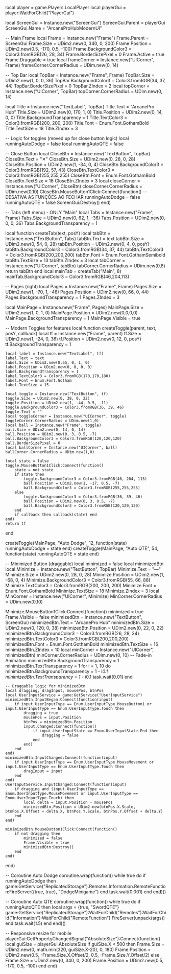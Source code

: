 local player = game.Players.LocalPlayer
local playerGui = player:WaitForChild("PlayerGui")

local ScreenGui = Instance.new("ScreenGui")
ScreenGui.Parent = playerGui
ScreenGui.Name = "ArcaneProHubModernUI"

-- Main Frame
local Frame = Instance.new("Frame")
Frame.Parent = ScreenGui
Frame.Size = UDim2.new(0, 340, 0, 200)
Frame.Position = UDim2.new(0.5, -170, 0.5, -100)
Frame.BackgroundColor3 = Color3.fromRGB(26, 28, 34)
Frame.BorderSizePixel = 0
Frame.Active = true
Frame.Draggable = true
local frameCorner = Instance.new("UICorner", Frame)
frameCorner.CornerRadius = UDim.new(0, 14)

-- Top Bar
local TopBar = Instance.new("Frame", Frame)
TopBar.Size = UDim2.new(1, 0, 0, 36)
TopBar.BackgroundColor3 = Color3.fromRGB(34, 37, 44)
TopBar.BorderSizePixel = 0
TopBar.ZIndex = 2
local topCorner = Instance.new("UICorner", TopBar)
topCorner.CornerRadius = UDim.new(0, 14)

local Title = Instance.new("TextLabel", TopBar)
Title.Text = "ArcanePro Hub"
Title.Size = UDim2.new(0, 170, 1, 0)
Title.Position = UDim2.new(0, 14, 0, 0)
Title.BackgroundTransparency = 1
Title.TextColor3 = Color3.fromRGB(200, 200, 200)
Title.Font = Enum.Font.GothamBold
Title.TextSize = 18
Title.ZIndex = 3

-- Logic for toggles (moved up for close button logic)
local runningAutoDodge = false
local runningAutoQTE = false

-- Close Button
local CloseBtn = Instance.new("TextButton", TopBar)
CloseBtn.Text = "✕"
CloseBtn.Size = UDim2.new(0, 28, 0, 28)
CloseBtn.Position = UDim2.new(1, -34, 0, 4)
CloseBtn.BackgroundColor3 = Color3.fromRGB(192, 57, 43)
CloseBtn.TextColor3 = Color3.fromRGB(255,255,255)
CloseBtn.Font = Enum.Font.GothamBold
CloseBtn.TextSize = 16
CloseBtn.ZIndex = 3
local closeCorner = Instance.new("UICorner", CloseBtn)
closeCorner.CornerRadius = UDim.new(0,10)
CloseBtn.MouseButton1Click:Connect(function()
    -- DESATIVA AS FUNÇÕES AO FECHAR
    runningAutoDodge = false
    runningAutoQTE = false
    ScreenGui:Destroy()
end)

-- Tabs (left menu) - ONLY "Main"
local Tabs = Instance.new("Frame", Frame)
Tabs.Size = UDim2.new(0, 62, 1, -36)
Tabs.Position = UDim2.new(0, 0, 0, 36)
Tabs.BackgroundTransparency = 1

local function createTab(text, posY)
    local tabBtn = Instance.new("TextButton", Tabs)
    tabBtn.Text = text
    tabBtn.Size = UDim2.new(0, 54, 0, 28)
    tabBtn.Position = UDim2.new(0, 4, 0, posY)
    tabBtn.BackgroundColor3 = Color3.fromRGB(34, 37, 44)
    tabBtn.TextColor3 = Color3.fromRGB(200,200,200)
    tabBtn.Font = Enum.Font.GothamSemibold
    tabBtn.TextSize = 13
    tabBtn.ZIndex = 3
    local tabCorner = Instance.new("UICorner", tabBtn)
    tabCorner.CornerRadius = UDim.new(0,8)
    return tabBtn
end
local mainTab = createTab("Main", 8)
mainTab.BackgroundColor3 = Color3.fromRGB(46,204,113)

-- Pages (right)
local Pages = Instance.new("Frame", Frame)
Pages.Size = UDim2.new(1, -70, 1, -48)
Pages.Position = UDim2.new(0, 66, 0, 44)
Pages.BackgroundTransparency = 1
Pages.ZIndex = 3

local MainPage = Instance.new("Frame", Pages)
MainPage.Size = UDim2.new(1, 0, 1, 0)
MainPage.Position = UDim2.new(0,0,0,0)
MainPage.BackgroundTransparency = 1
MainPage.Visible = true

-- Modern Toggles for features
local function createToggle(parent, text, posY, callback)
    local tf = Instance.new("Frame", parent)
    tf.Size = UDim2.new(1, -24, 0, 36)
    tf.Position = UDim2.new(0, 12, 0, posY)
    tf.BackgroundTransparency = 1

    local label = Instance.new("TextLabel", tf)
    label.Text = text
    label.Size = UDim2.new(0.65, 0, 1, 0)
    label.Position = UDim2.new(0, 0, 0, 0)
    label.BackgroundTransparency = 1
    label.TextColor3 = Color3.fromRGB(170,170,180)
    label.Font = Enum.Font.Gotham
    label.TextSize = 15

    local toggle = Instance.new("TextButton", tf)
    toggle.Size = UDim2.new(0, 38, 0, 22)
    toggle.Position = UDim2.new(1, -44, 0.5, -11)
    toggle.BackgroundColor3 = Color3.fromRGB(36, 39, 46)
    toggle.Text = ""
    local toggleCorner = Instance.new("UICorner", toggle)
    toggleCorner.CornerRadius = UDim.new(1,0)
    local ball = Instance.new("Frame", toggle)
    ball.Size = UDim2.new(0, 14, 0, 14)
    ball.Position = UDim2.new(0, 3, 0.5, -7)
    ball.BackgroundColor3 = Color3.fromRGB(120,120,120)
    ball.BorderSizePixel = 0
    local ballCorner = Instance.new("UICorner", ball)
    ballCorner.CornerRadius = UDim.new(1,0)

    local state = false
    toggle.MouseButton1Click:Connect(function()
        state = not state
        if state then
            toggle.BackgroundColor3 = Color3.fromRGB(46, 204, 113)
            ball.Position = UDim2.new(1, -17, 0.5, -7)
            ball.BackgroundColor3 = Color3.fromRGB(255,255,255)
        else
            toggle.BackgroundColor3 = Color3.fromRGB(36, 39, 46)
            ball.Position = UDim2.new(0, 3, 0.5, -7)
            ball.BackgroundColor3 = Color3.fromRGB(120,120,120)
        end
        if callback then callback(state) end
    end)
    return tf
end

createToggle(MainPage, "Auto Dodge", 12, function(state)
    runningAutoDodge = state
end)
createToggle(MainPage, "Auto QTE", 54, function(state)
    runningAutoQTE = state
end)

-- Minimized Button (draggable)
local minimized = false
local minimizedBtn
local Minimize = Instance.new("TextButton", TopBar)
Minimize.Text = "—"
Minimize.Size = UDim2.new(0, 28, 0, 28)
Minimize.Position = UDim2.new(1, -68, 0, 4)
Minimize.BackgroundColor3 = Color3.fromRGB(55, 66, 88)
Minimize.TextColor3 = Color3.fromRGB(200, 200, 200)
Minimize.Font = Enum.Font.GothamBold
Minimize.TextSize = 18
Minimize.ZIndex = 3
local MinCorner = Instance.new("UICorner", Minimize)
MinCorner.CornerRadius = UDim.new(0,10)

Minimize.MouseButton1Click:Connect(function()
    minimized = true
    Frame.Visible = false
    minimizedBtn = Instance.new("TextButton", ScreenGui)
    minimizedBtn.Text = "ArcanePro Hub"
    minimizedBtn.Size = UDim2.new(0, 120, 0, 38)
    minimizedBtn.Position = UDim2.new(0, 22, 0, 22)
    minimizedBtn.BackgroundColor3 = Color3.fromRGB(26, 28, 34)
    minimizedBtn.TextColor3 = Color3.fromRGB(200,200,200)
    minimizedBtn.Font = Enum.Font.GothamBold
    minimizedBtn.TextSize = 16
    minimizedBtn.ZIndex = 10
    local minCorner = Instance.new("UICorner", minimizedBtn)
    minCorner.CornerRadius = UDim.new(0, 10)
    -- Fade-in Animation
    minimizedBtn.BackgroundTransparency = 1
    minimizedBtn.TextTransparency = 1
    for i = 1, 10 do
        minimizedBtn.BackgroundTransparency = 1 - i*0.1
        minimizedBtn.TextTransparency = 1 - i*0.1
        task.wait(0.01)
    end

    -- Draggable logic for minimizedBtn
    local dragging, dragInput, mousePos, btnPos
    local UserInputService = game:GetService("UserInputService")
    minimizedBtn.InputBegan:Connect(function(input)
        if input.UserInputType == Enum.UserInputType.MouseButton1 or input.UserInputType == Enum.UserInputType.Touch then
            dragging = true
            mousePos = input.Position
            btnPos = minimizedBtn.Position
            input.Changed:Connect(function()
                if input.UserInputState == Enum.UserInputState.End then
                    dragging = false
                end
            end)
        end
    end)
    minimizedBtn.InputChanged:Connect(function(input)
        if input.UserInputType == Enum.UserInputType.MouseMovement or input.UserInputType == Enum.UserInputType.Touch then
            dragInput = input
        end
    end)
    UserInputService.InputChanged:Connect(function(input)
        if dragging and (input.UserInputType == Enum.UserInputType.MouseMovement or input.UserInputType == Enum.UserInputType.Touch) then
            local delta = input.Position - mousePos
            minimizedBtn.Position = UDim2.new(btnPos.X.Scale, btnPos.X.Offset + delta.X, btnPos.Y.Scale, btnPos.Y.Offset + delta.Y)
        end
    end)

    minimizedBtn.MouseButton1Click:Connect(function()
        if not dragging then
            minimized = false
            Frame.Visible = true
            minimizedBtn:Destroy()
        end
    end)
end)

-- Coroutine Auto Dodge
coroutine.wrap(function()
    while true do
        if runningAutoDodge then
            game:GetService("ReplicatedStorage").Remotes.Information.RemoteFunction:FireServer({true, true}, "DodgeMinigame")
        end
        task.wait(0.001)
    end
end)()

-- Coroutine Auto QTE
coroutine.wrap(function()
    while true do
        if runningAutoQTE then
            local args = {true, "SwordQTE"}
            game:GetService("ReplicatedStorage"):WaitForChild("Remotes"):WaitForChild("Information"):WaitForChild("RemoteFunction"):FireServer(unpack(args))
        end
        task.wait(1.5)
    end
end)()

-- Responsive resize for mobile
playerGui:GetPropertyChangedSignal("AbsoluteSize"):Connect(function()
    local guiSize = playerGui.AbsoluteSize
    if guiSize.X < 500 then
        Frame.Size = UDim2.new(0, math.min(320, guiSize.X-20), 0, 180)
        Frame.Position = UDim2.new(0.5, -Frame.Size.X.Offset/2, 0.5, -Frame.Size.Y.Offset/2)
    else
        Frame.Size = UDim2.new(0, 340, 0, 200)
        Frame.Position = UDim2.new(0.5, -170, 0.5, -100)
    end
end)
